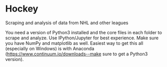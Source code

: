 # Hockey
Scraping and analysis of data from NHL and other leagues

You need a version of Python3 installed and the core files in each folder to scrape and analyze. Use IPython/Jupyter for best experience. Make sure you have NumPy and matplotlib as well. Easiest way to get this all (especially on Windows) is with Anaconda (https://www.continuum.io/downloads--make sure to get a Python3 version).
